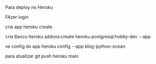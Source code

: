 Para deploy no Heroku

FAzer login

cria app
heroku create

cria Banco
heroku addons:create heroku-postgresql:hobby-dev --app

ve config do app
heroku config --app blog-python-ocean

para atualizar
git push heroku main